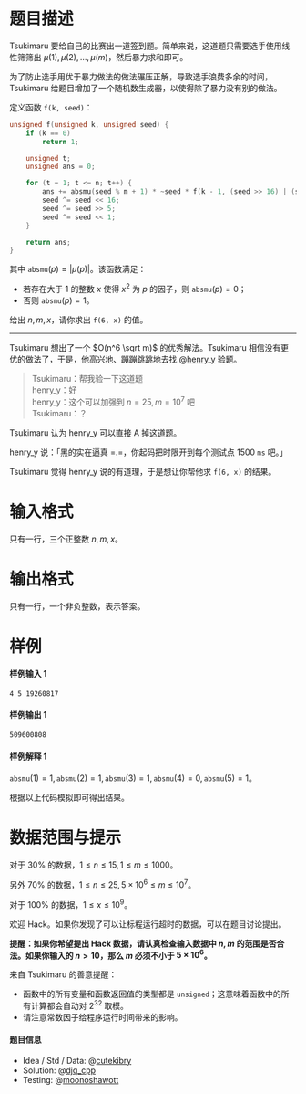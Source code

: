 
# 题目描述

Tsukimaru 要给自己的比赛出一道签到题。简单来说，这道题只需要选手使用线性筛筛出 $\mu(1), \mu(2), \ldots, \mu(m)$，然后暴力求和即可。

为了防止选手用优于暴力做法的做法碾压正解，导致选手浪费多余的时间，Tsukimaru 给题目增加了一个随机数生成器，以使得除了暴力没有别的做法。

定义函数 `f(k, seed)`：

```cpp
unsigned f(unsigned k, unsigned seed) {
    if (k == 0)
        return 1;

    unsigned t;
    unsigned ans = 0;

    for (t = 1; t <= n; t++) {
        ans += absmu(seed % m + 1) * ~seed * f(k - 1, (seed >> 16) | (seed << 16));
        seed ^= seed << 16;
        seed ^= seed >> 5;
        seed ^= seed << 1;
    }

    return ans;
}
```

其中 $\texttt{absmu}(p) = |\mu(p)|$。该函数满足：

* 若存在大于 $1$ 的整数 $x$ 使得 $x^2$ 为 $p$ 的因子，则 $\texttt{absmu}(p) = 0$；
* 否则 $\texttt{absmu}(p) = 1$。

给出 $n, m, x$，请你求出 `f(6, x)` 的值。

----
Tsukimaru 想出了一个 $O(n^6 \sqrt m)$ 的优秀解法。Tsukimaru 相信没有更优的做法了，于是，他高兴地、蹦蹦跳跳地去找 @[henry_y](https://loj.ac/user/6189) 验题。

> Tsukimaru：帮我验一下这道题  
> henry_y：好  
> henry_y：这个可以加强到 $n = 25, m = 10^7$ 吧  
> Tsukimaru：？

Tsukimaru 认为 henry_y 可以直接 A 掉这道题。

henry_y 说：「黑的实在逼真 =.=，你起码把时限开到每个测试点 $1500\ \texttt{ms}$ 吧。」

Tsukimaru 觉得 henry_y 说的有道理，于是想让你帮他求 `f(6, x)` 的结果。


# 输入格式

只有一行，三个正整数 $n, m, x$。


# 输出格式

只有一行，一个非负整数，表示答案。


# 样例

#### 样例输入 1
```plain
4 5 19260817
```

#### 样例输出 1
```plain
509600808
```

#### 样例解释 1
$\texttt{absmu}(1) = 1, \texttt{absmu}(2) = 1, \texttt{absmu}(3) = 1, \texttt{absmu}(4) = 0, \texttt{absmu}(5) = 1$。

根据以上代码模拟即可得出结果。

# 数据范围与提示

对于 $30\%$ 的数据，$1 \leq n \leq 15, 1 \leq m \leq 1000$。

另外 $70\%$ 的数据，$1 \leq n \leq 25, 5 \times 10^6 \leq m \leq 10^7$。

对于 $100\%$ 的数据，$1 \leq x \leq 10^9$。

欢迎 Hack。如果你发现了可以让标程运行超时的数据，可以在题目讨论提出。

**提醒：如果你希望提出 Hack 数据，请认真检查输入数据中 $n, m$ 的范围是否合法。如果你输入的 $n > 10$，那么 $m$ 必须不小于 $5 \times 10^6$。**

来自 Tsukimaru 的善意提醒：

* 函数中的所有变量和函数返回值的类型都是 `unsigned`；这意味着函数中的所有计算都会自动对 $2^{32}$ 取模。
* 请注意常数因子给程序运行时间带来的影响。

#### 题目信息
* Idea / Std / Data: @[cutekibry](https://loj.ac/user/1408)
* Solution: @[djq_cpp](https://loj.ac/user/3560)
* Testing: @[moonoshawott](https://loj.ac/user/10399)


